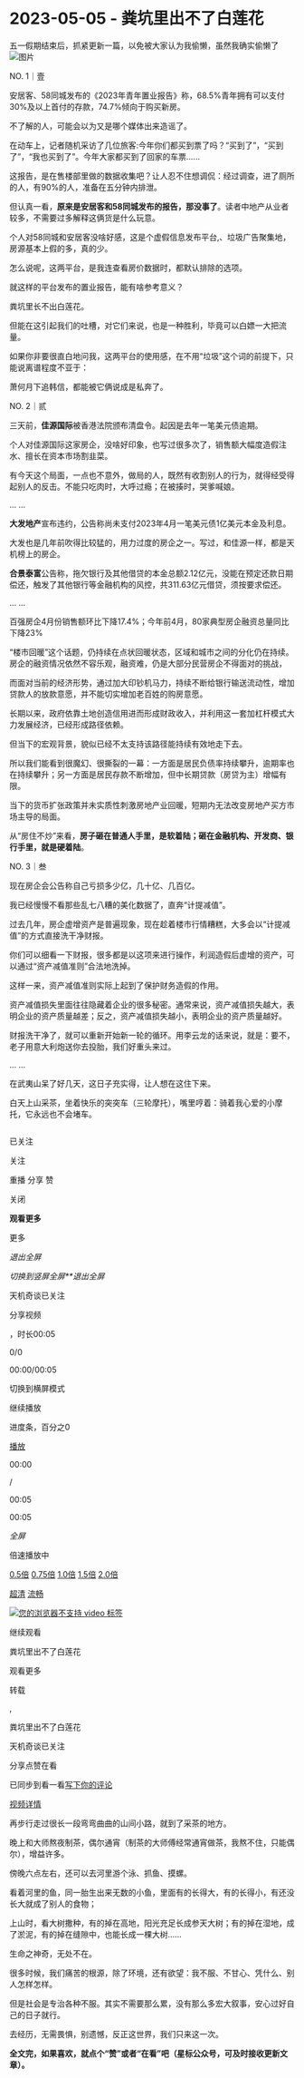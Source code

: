 # 2023-05-05 - 粪坑里出不了白莲花

五一假期结束后，抓紧更新一篇，以免被大家认为我偷懒，虽然我确实偷懒了![图片](https://res.wx.qq.com/t/wx_fed/we-emoji/res/v1.3.10/assets/newemoji/2_05.png?tp=webp&wxfrom=5&wx_lazy=1)

NO. 1｜壹

安居客、58同城发布的《2023年青年置业报告》称，68.5%青年拥有可以支付30%及以上首付的存款，74.7%倾向于购买新房。

不了解的人，可能会以为又是哪个媒体出来造谣了。

在动车上，记者随机采访了几位旅客:今年你们都买到票了吗？“买到了”，“买到了”，“我也买到了”。今年大家都买到了回家的车票......

这报告，是在售楼部里做的数据收集吧？让人忍不住想调侃：经过调查，进了厕所的人，有90%的人，准备在五分钟内排泄。

但认真一看，**原来是安居客和58同城发布的报告，那没事了**。读者中地产从业者较多，不需要过多解释这俩货是什么玩意。

个人对58同城和安居客没啥好感，这是个虚假信息发布平台,、垃圾广告聚集地，房源基本上假的多，真的少。

怎么说呢，这两平台，是我连查看房价数据时，都默认排除的选项。

就这样的平台发布的置业报告，能有啥参考意义？

粪坑里长不出白莲花。

但能在这引起我们的吐槽，对它们来说，也是一种胜利，毕竟可以白嫖一大把流量。

如果你非要很直白地问我，这两平台的使用感，在不用“垃圾”这个词的前提下，只能说离谱程度不亚于：

萧何月下追韩信，都能被它俩说成是私奔了。

NO. 2｜贰

三天前，**佳源国际**被香港法院颁布清盘令。起因是去年一笔美元债逾期。

个人对佳源国际这家房企，没啥好印象，也写过很多次了，销售额大幅度造假注水、擅长在资本市场割韭菜。

有今天这个局面，一点也不意外，做局的人，既然有收割别人的行为，就得经受得起别人的反击。不能只吃肉时，大呼过瘾；在被揍时，哭爹喊娘。

... ... 

**大发地产**宣布违约，公告称尚未支付2023年4月一笔美元债1亿美元本金及利息。

大发也是几年前吹得比较猛的，用力过度的房企之一。写过，和佳源一样，都是天机榜上的房企。

**合景泰富**公告称，拖欠银行及其他借贷的本金总额2.12亿元，没能在预定还款日期偿还，触发了其他银行等金融机构的风控，共311.63亿元借贷，须按要求偿还。

... ...

百强房企4月份销售额环比下降17.4%；今年前4月，80家典型房企融资总量同比下降23%

“楼市回暖”这个话题，仍持续在点状回暖状态，区域和城市之间的分化仍在持续。房企的融资情况依然不容乐观，融资难，仍是大部分民营房企不得面对的挑战，

而面对当前的经济形势，通过加大印钞机马力，持续不断给银行输送流动性，增加贷款人的放款意愿，并不能切实增加老百姓的购房意愿。

长期以来，政府依靠土地创造信用进而形成财政收入，并利用这一套加杠杆模式大力发展经济，已经形成路径依赖。

但当下的宏观背景，貌似已经不太支持该路径能持续有效地走下去。

所以我们能看到很魔幻、很撕裂的一幕：一方面是居民负债率持续攀升，逾期率也在持续攀升；另一方面是居民存款不断增加，但中长期贷款（房贷为主）增幅有限。

当下的货币扩张政策并未实质性刺激房地产业回暖，短期内无法改变房地产买方市场主导的局面。

从“房住不炒”来看，**房子砸在普通人手里，是软着陆；砸在金融机构、开发商、银行手里，就是硬着陆**。

NO. 3｜叁

现在房企会公告称自己亏损多少亿，几十亿、几百亿。

我已经慢慢不看那些乱七八糟的美化数据了，直奔“计提减值”。

过去几年，房企虚增资产是普遍现象，现在趁着楼市行情糟糕，大多会以“计提减值”的方式直接洗干净财报。

你们可以细看一下财报，很多都是以这项来进行操作，利润造假后虚增的资产，可以通过“资产减值准则”合法地洗掉。

这样一来，资产减值准则实际上起到了保护财务造假的作用。

资产减值损失里面往往隐藏着企业的很多秘密。通常来说，资产减值损失越大，表明企业的资产质量越差；反之，资产减值损失越小，表明企业的资产质量越好。

财报洗干净了，就可以重新开始新一轮的循环。用李云龙的话来说，就是：要不，老子用意大利炮送你去投胎，我们好重头来过。

... ...

在武夷山呆了好几天，这日子充实得，让人想在这住下来。

白天上山采茶，坐着快乐的突突车（三轮摩托），嘴里哼着：骑着我心爱的小摩托，它永远也不会堵车。

![]()

已关注

关注

重播    分享     赞

关闭

**观看更多**

更多

*退出全屏*

*切换到竖屏全屏**退出全屏*

天机奇谈已关注

分享视频

，时长00:05

0/0

00:00/00:05

切换到横屏模式

继续播放

进度条，百分之0

[播放](javascript:;)

00:00

/

00:05

00:05

*全屏*

倍速播放中

[0.5倍](javascript:;)  [0.75倍](javascript:;)  [1.0倍](javascript:;)  [1.5倍](javascript:;)  [2.0倍](javascript:;)

[超清](javascript:;)  [流畅](javascript:;)

[![ 您的浏览器不支持 video 标签 ](http://mmbiz.qpic.cn/mmbiz_jpg/1c71eKyJsyicJDXkRpJnTCCnpbKtL6icqY64Ricfa4eRdjaX78ia7PwfoRv0xz4haRgAUMeFPKFhHWM56NEnB08zbA/0?wx_fmt=jpeg&wxfrom=16)](https://mpvideo.qpic.cn/0bc3hmabmaaa4eaikt2uwjsfao6dcy5qafqa.f10002.mp4?dis_k=4624e2b3e92af3a6a4f864e9e0b0c83e&dis_t=1747920997&play_scene=10120&auth_info=TfyhsfVyHT5TteyGyFsoaGk5aU8/MEYzQVY5NEhMQidrZ1hhWHpAUTEwMUIcej9SYw==&auth_key=2f9e5fdccd3a408f761e1bcc677c6f2f&vid=wxv_2913736077088276485&format_id=10002&support_redirect=0&mmversion=false)

继续观看

粪坑里出不了白莲花

观看更多

转载

,

粪坑里出不了白莲花

天机奇谈已关注

分享点赞在看

已同步到看一看[写下你的评论](javascript:;)

 

[视频详情](javascript:;)

再步行走过很长一段弯弯曲曲的山间小路，就到了采茶的地方。


晚上和大师熬夜制茶，偶尔通宵（制茶的大师傅经常通宵做茶，我熬不住，只能偶尔），增益许多。

傍晚六点左右，还可以去河里游个泳、抓鱼、摸螺。

看着河里的鱼，同一胎生出来无数的小鱼，里面有的长得大，有的长得小，有还没长大就成了别人的食物；

上山时，看大树撒种，有的掉在高地，阳光充足长成参天大树；有的掉在湿地，成了淤泥，有的掉在缝隙中，也能长成一棵大树......

生命之神奇，无处不在。

很多时候，我们痛苦的根源，除了环境，还有欲望：我不服、不甘心、凭什么、别人怎样怎样。

但是社会是专治各种不服。其实不需要那么累，没有那么多宏大叙事，安心过好自己的日子就行。

去经历，无需畏惧，别遗憾，反正这世界，我们只来这一次。

**全文完，如果喜欢，就点个“赞”或者“在看”吧（星标公众号，可及时接收更新文章）。**